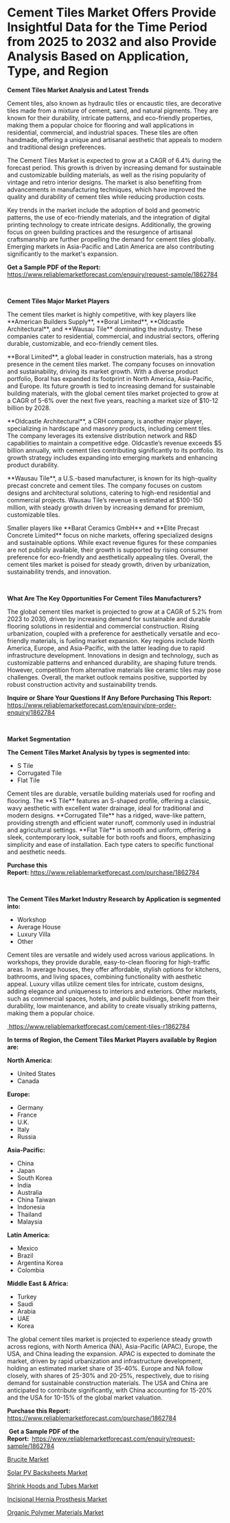 <p><h1>Cement Tiles Market Offers Provide Insightful Data for the Time Period from 2025 to 2032 and also Provide Analysis Based on Application, Type, and Region</h1></p><p><strong>Cement Tiles Market Analysis and Latest Trends</strong></p>
<p><p>Cement tiles, also known as hydraulic tiles or encaustic tiles, are decorative tiles made from a mixture of cement, sand, and natural pigments. They are known for their durability, intricate patterns, and eco-friendly properties, making them a popular choice for flooring and wall applications in residential, commercial, and industrial spaces. These tiles are often handmade, offering a unique and artisanal aesthetic that appeals to modern and traditional design preferences.</p><p>The Cement Tiles Market is expected to grow at a CAGR of 6.4% during the forecast period. This growth is driven by increasing demand for sustainable and customizable building materials, as well as the rising popularity of vintage and retro interior designs. The market is also benefiting from advancements in manufacturing techniques, which have improved the quality and durability of cement tiles while reducing production costs.</p><p>Key trends in the market include the adoption of bold and geometric patterns, the use of eco-friendly materials, and the integration of digital printing technology to create intricate designs. Additionally, the growing focus on green building practices and the resurgence of artisanal craftsmanship are further propelling the demand for cement tiles globally. Emerging markets in Asia-Pacific and Latin America are also contributing significantly to the market's expansion.</p></p>
<p><strong>Get a Sample PDF of the Report:&nbsp;</strong> <a href="https://www.reliablemarketforecast.com/enquiry/request-sample/1862784?utm_campaign=2015&utm_medium=2&utm_source=Github&utm_content=ia&utm_term=24012025&utm_id=cement-tiles">https://www.reliablemarketforecast.com/enquiry/request-sample/1862784</a></p>
<p>&nbsp;</p>
<p><strong>Cement Tiles Major Market Players</strong></p>
<p><p>The cement tiles market is highly competitive, with key players like **American Builders Supply**, **Boral Limited**, **Oldcastle Architectural**, and **Wausau Tile** dominating the industry. These companies cater to residential, commercial, and industrial sectors, offering durable, customizable, and eco-friendly cement tiles.</p><p>**Boral Limited**, a global leader in construction materials, has a strong presence in the cement tiles market. The company focuses on innovation and sustainability, driving its market growth. With a diverse product portfolio, Boral has expanded its footprint in North America, Asia-Pacific, and Europe. Its future growth is tied to increasing demand for sustainable building materials, with the global cement tiles market projected to grow at a CAGR of 5-6% over the next five years, reaching a market size of $10-12 billion by 2028.</p><p>**Oldcastle Architectural**, a CRH company, is another major player, specializing in hardscape and masonry products, including cement tiles. The company leverages its extensive distribution network and R&D capabilities to maintain a competitive edge. Oldcastle’s revenue exceeds $5 billion annually, with cement tiles contributing significantly to its portfolio. Its growth strategy includes expanding into emerging markets and enhancing product durability.</p><p>**Wausau Tile**, a U.S.-based manufacturer, is known for its high-quality precast concrete and cement tiles. The company focuses on custom designs and architectural solutions, catering to high-end residential and commercial projects. Wausau Tile’s revenue is estimated at $100-150 million, with steady growth driven by increasing demand for premium, customizable tiles.</p><p>Smaller players like **Barat Ceramics GmbH** and **Elite Precast Concrete Limited** focus on niche markets, offering specialized designs and sustainable options. While exact revenue figures for these companies are not publicly available, their growth is supported by rising consumer preference for eco-friendly and aesthetically appealing tiles. Overall, the cement tiles market is poised for steady growth, driven by urbanization, sustainability trends, and innovation.</p></p>
<p>&nbsp;</p>
<p><strong>What Are The Key Opportunities For Cement Tiles Manufacturers?</strong></p>
<p><p>The global cement tiles market is projected to grow at a CAGR of 5.2% from 2023 to 2030, driven by increasing demand for sustainable and durable flooring solutions in residential and commercial construction. Rising urbanization, coupled with a preference for aesthetically versatile and eco-friendly materials, is fueling market expansion. Key regions include North America, Europe, and Asia-Pacific, with the latter leading due to rapid infrastructure development. Innovations in design and technology, such as customizable patterns and enhanced durability, are shaping future trends. However, competition from alternative materials like ceramic tiles may pose challenges. Overall, the market outlook remains positive, supported by robust construction activity and sustainability trends.</p></p>
<p><strong>Inquire or Share Your Questions If Any Before Purchasing This Report:</strong> <a href="https://www.reliablemarketforecast.com/enquiry/pre-order-enquiry/1862784?utm_campaign=2015&utm_medium=2&utm_source=Github&utm_content=ia&utm_term=24012025&utm_id=cement-tiles">https://www.reliablemarketforecast.com/enquiry/pre-order-enquiry/1862784</a></p>
<p>&nbsp;</p>
<p><strong>Market Segmentation</strong></p>
<p><strong>The Cement Tiles Market Analysis by types is segmented into:</strong></p>
<p><ul><li>S Tile</li><li>Corrugated Tile</li><li>Flat Tile</li></ul></p>
<p><p>Cement tiles are durable, versatile building materials used for roofing and flooring. The **S Tile** features an S-shaped profile, offering a classic, wavy aesthetic with excellent water drainage, ideal for traditional and modern designs. **Corrugated Tile** has a ridged, wave-like pattern, providing strength and efficient water runoff, commonly used in industrial and agricultural settings. **Flat Tile** is smooth and uniform, offering a sleek, contemporary look, suitable for both roofs and floors, emphasizing simplicity and ease of installation. Each type caters to specific functional and aesthetic needs.</p></p>
<p><strong>Purchase this Report:&nbsp;</strong><a href="https://www.reliablemarketforecast.com/purchase/1862784?utm_campaign=2015&utm_medium=2&utm_source=Github&utm_content=ia&utm_term=24012025&utm_id=cement-tiles">https://www.reliablemarketforecast.com/purchase/1862784</a></p>
<p>&nbsp;</p>
<p><strong>The Cement Tiles Market Industry Research by Application is segmented into:</strong></p>
<p><ul><li>Workshop</li><li>Average House</li><li>Luxury Villa</li><li>Other</li></ul></p>
<p><p>Cement tiles are versatile and widely used across various applications. In workshops, they provide durable, easy-to-clean flooring for high-traffic areas. In average houses, they offer affordable, stylish options for kitchens, bathrooms, and living spaces, combining functionality with aesthetic appeal. Luxury villas utilize cement tiles for intricate, custom designs, adding elegance and uniqueness to interiors and exteriors. Other markets, such as commercial spaces, hotels, and public buildings, benefit from their durability, low maintenance, and ability to create visually striking patterns, making them a popular choice.</p></p>
<p><a href="https://www.reliablemarketforecast.com/cement-tiles-r1862784?utm_campaign=2015&utm_medium=2&utm_source=Github&utm_content=ia&utm_term=24012025&utm_id=cement-tiles">&nbsp;https://www.reliablemarketforecast.com/cement-tiles-r1862784</a></p>
<p><strong>In terms of Region, the Cement Tiles Market Players available by Region are:</strong></p>
<p>
    <p> <strong> North America: </strong>
        <ul>
            <li>United States</li>
            <li>Canada</li>
        </ul>
        </p> 
    <p> <strong> Europe: </strong>
        <ul>
            <li>Germany</li>
            <li>France</li>
            <li>U.K.</li>
            <li>Italy</li>
            <li>Russia</li>
        </ul>
        </p> 
    <p> <strong> Asia-Pacific: </strong>
        <ul>
            <li>China</li>
            <li>Japan</li>
            <li>South Korea</li>
            <li>India</li>
            <li>Australia</li>
            <li>China Taiwan</li>
            <li>Indonesia</li>
            <li>Thailand</li>
            <li>Malaysia</li>
        </ul>
        </p> 
    <p> <strong> Latin America: </strong>
        <ul>
            <li>Mexico</li>
            <li>Brazil</li>
            <li>Argentina Korea</li>
            <li>Colombia</li>
        </ul>
        </p> 
    <p> <strong> Middle East & Africa: </strong>
        <ul>
            <li>Turkey</li>
            <li>Saudi</li>
            <li>Arabia</li>
            <li>UAE</li>
            <li>Korea</li>
        </ul>
    </p>
    </p>
<p><p>The global cement tiles market is projected to experience steady growth across regions, with North America (NA), Asia-Pacific (APAC), Europe, the USA, and China leading the expansion. APAC is expected to dominate the market, driven by rapid urbanization and infrastructure development, holding an estimated market share of 35-40%. Europe and NA follow closely, with shares of 25-30% and 20-25%, respectively, due to rising demand for sustainable construction materials. The USA and China are anticipated to contribute significantly, with China accounting for 15-20% and the USA for 10-15% of the global market valuation.</p></p>
<p><strong>Purchase this Report: </strong><a href="https://www.reliablemarketforecast.com/purchase/1862784?utm_campaign=2015&utm_medium=2&utm_source=Github&utm_content=ia&utm_term=24012025&utm_id=cement-tiles">https://www.reliablemarketforecast.com/purchase/1862784</a></p>
<p>&nbsp;<strong>Get a Sample PDF of the Report:&nbsp;&nbsp;</strong><a href="https://www.reliablemarketforecast.com/enquiry/request-sample/1862784?utm_campaign=2015&utm_medium=2&utm_source=Github&utm_content=ia&utm_term=24012025&utm_id=cement-tiles">https://www.reliablemarketforecast.com/enquiry/request-sample/1862784</a></p>
<p><strong></strong></p>
<p><p><a href="https://github.com/elizabethdagraca/Market-Research-Report-List-5/blob/main/brucite-market.md?utm_campaign=2015&utm_medium=2&utm_source=Github&utm_content=ia&utm_term=24012025&utm_id=cement-tiles">Brucite Market</a></p><p><a href="https://www.linkedin.com/pulse/exploring-solar-pv-backsheets-market-industry-revenue-xgarc?utm_campaign=2015&utm_medium=2&utm_source=Github&utm_content=ia&utm_term=24012025&utm_id=cement-tiles">Solar PV Backsheets Market</a></p><p><a href="https://www.linkedin.com/pulse/comprehensive-shrink-hoods-tubes-market-study-products-nl7af?utm_campaign=2015&utm_medium=2&utm_source=Github&utm_content=ia&utm_term=24012025&utm_id=cement-tiles">Shrink Hoods and Tubes Market</a></p><p><a href="https://www.linkedin.com/pulse/incisional-hernia-prosthesis-market-forecast-insights-m3tzc?utm_campaign=2015&utm_medium=2&utm_source=Github&utm_content=ia&utm_term=24012025&utm_id=cement-tiles">Incisional Hernia Prosthesis Market</a></p><p><a href="https://www.linkedin.com/pulse/revenue-forecast-organic-polymer-materials-market-projected-vedde?utm_campaign=2015&utm_medium=2&utm_source=Github&utm_content=ia&utm_term=24012025&utm_id=cement-tiles">Organic Polymer Materials Market</a></p></p>